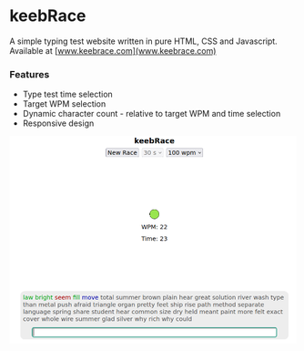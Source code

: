 # keebRace

A simple typing test website written in pure HTML, CSS and Javascript.
Available at [www.keebrace.com](www.keebrace.com)

### Features
* Type test time selection
* Target WPM selection
* Dynamic character count - relative to target WPM and time selection
* Responsive design

![screenshot](./images/keebRace.png)
